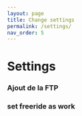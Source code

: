 ```yaml
---
layout: page
title: Change settings
permalink: /settings/
nav_order: 5
---
```


# Settings

### Ajout de la FTP

### set freeride as work
